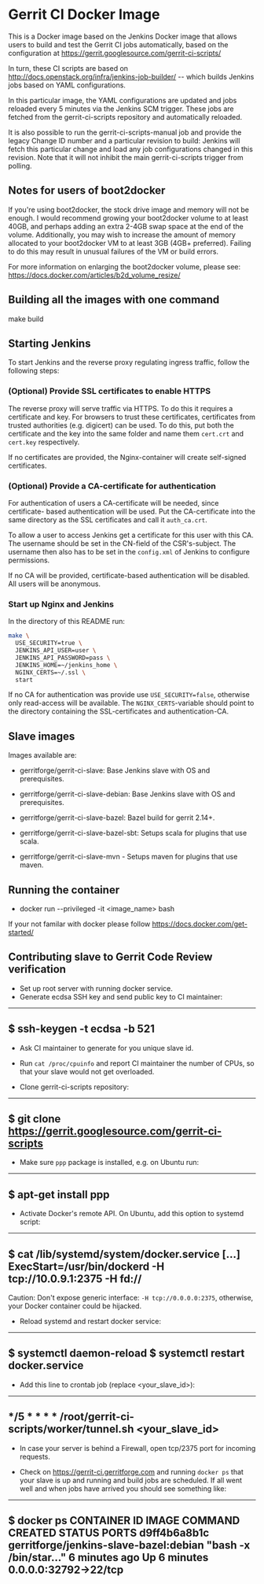 # Gerrit CI Docker Image

This is a Docker image based on the Jenkins Docker image that allows users
to build and test the Gerrit CI jobs automatically, based on the configuration
at https://gerrit.googlesource.com/gerrit-ci-scripts/

In turn, these CI scripts are based on
http://docs.openstack.org/infra/jenkins-job-builder/ -- which builds Jenkins
jobs based on YAML configurations.

In this particular image, the YAML configurations are updated and jobs
reloaded every 5 minutes via the Jenkins SCM trigger.  These jobs are fetched
from the gerrit-ci-scripts repository and automatically reloaded.

It is also possible to run the gerrit-ci-scripts-manual job and provide the
legacy Change ID number and a particular revision to build: Jenkins will fetch
this particular change and load any job configurations changed in this revision.
Note that it will not inhibit the main gerrit-ci-scripts trigger from polling.

## Notes for users of boot2docker

If you're using boot2docker, the stock drive image and memory will not be enough.
I would recommend growing your boot2docker volume to at least 40GB, and perhaps
adding an extra 2-4GB swap space at the end of the volume.  Additionally, you
may wish to increase the amount of memory allocated to your boot2docker VM to
at least 3GB (4GB+ preferred).  Failing to do this may result in unusual
failures of the VM or build errors.

For more information on enlarging the boot2docker volume, please see:
https://docs.docker.com/articles/b2d_volume_resize/

## Building all the images with one command

make build

## Starting Jenkins

To start Jenkins and the reverse proxy regulating ingress traffic, follow the
following steps:

### (Optional) Provide SSL certificates to enable HTTPS

The reverse proxy will serve traffic via HTTPS. To do this it requires a
certificate and key. For browsers to trust these certificates, certificates
from trusted authorities (e.g. digicert) can be used. To do this, put both the
certificate and the key into the same folder and name them `cert.crt` and
`cert.key` respectively.

If no certificates are provided, the Nginx-container will create self-signed
certificates.

### (Optional) Provide a CA-certificate for authentication

For authentication of users a CA-certificate will be needed, since certificate-
based authentication will be used. Put the CA-certificate into the same directory
as the SSL certificates and call it `auth_ca.crt`.

To allow a user to access Jenkins get a certificate for this user with this CA.
The username should be set in the CN-field of the CSR's-subject. The username then
also has to be set in the `config.xml` of Jenkins to configure permissions.

If no CA will be provided, certificate-based authentication will be disabled. All
users will be anonymous.

### Start up Nginx and Jenkins

In the directory of this README run:

```sh
make \
  USE_SECURITY=true \
  JENKINS_API_USER=user \
  JENKINS_API_PASSWORD=pass \
  JENKINS_HOME=~/jenkins_home \
  NGINX_CERTS=~/.ssl \
  start
```

If no CA for authentication was provide use `USE_SECURITY=false`, otherwise only
read-access will be available. The `NGINX_CERTS`-variable should point to the
directory containing the SSL-certificates and authentication-CA.

## Slave images

Images available are:

* gerritforge/gerrit-ci-slave: Base Jenkins slave with OS and prerequisites.

* gerritforge/gerrit-ci-slave-debian: Base Jenkins slave with OS and prerequisites.

* gerritforge/gerrit-ci-slave-bazel: Bazel build for gerrit 2.14+.

* gerritforge/gerrit-ci-slave-bazel-sbt: Setups scala for plugins that use scala.

* gerritforge/gerrit-ci-slave-mvn - Setups maven for plugins that use maven.

## Running the container

* docker run --privileged -it <image_name> bash

If your not familar with docker please follow https://docs.docker.com/get-started/

## Contributing slave to Gerrit Code Review verification

* Set up root server with running docker service.
* Generate ecdsa SSH key and send public key to CI maintainer:

----
  $ ssh-keygen -t ecdsa -b 521
----

* Ask CI maintainer to generate for you unique slave id.

* Run `cat /proc/cpuinfo` and report CI maintainer the number of CPUs, so
that your slave would not get overloaded.

* Clone gerrit-ci-scripts repository:

----
  $ git clone https://gerrit.googlesource.com/gerrit-ci-scripts
----

* Make sure `ppp` package is installed, e.g. on Ubuntu run:

----
  $ apt-get install ppp
----

* Activate Docker's remote API. On Ubuntu, add this option to systemd script:

----
  $ cat /lib/systemd/system/docker.service
  [...]
  ExecStart=/usr/bin/dockerd -H tcp://10.0.9.1:2375 -H fd://
----

Caution: Don't expose generic interface: `-H tcp://0.0.0.0:2375`,
otherwise, your Docker container could be hijacked.

* Reload systemd and restart docker service:

----
  $ systemctl daemon-reload
  $ systemctl restart docker.service
----

* Add this line to crontab job (replace <your_slave_id>):

----
*/5 * * * * /root/gerrit-ci-scripts/worker/tunnel.sh <your_slave_id>
----

* In case your server is behind a Firewall, open tcp/2375 port for
incoming requests.

* Check on https://gerrit-ci.gerritforge.com and running `docker ps`
that your slave is up and running and build jobs are scheduled. If all
went well and when jobs have arrived you should see something like:

----
  $ docker ps
  CONTAINER ID        IMAGE                                    COMMAND                  CREATED             STATUS              PORTS
  d9ff4b6a8b1c        gerritforge/jenkins-slave-bazel:debian   "bash -x /bin/star..."   6 minutes ago       Up 6 minutes        0.0.0.0:32792->22/tcp
----

